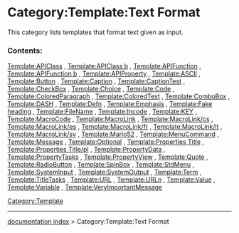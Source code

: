 # Category:Template:Text Format
This category lists templates that format text given as input.

### Contents:

[Template:APIClass](Template:APIClass.md) , [Template:APIClass b](Template:APIClass_b.md) , [Template:APIFunction](Template:APIFunction.md) , [Template:APIFunction b](Template:APIFunction_b.md) , [Template:APIProperty](Template:APIProperty.md) , [Template:ASCII](Template:ASCII.md) , [Template:Button](Template:Button.md) , [Template:Caption](Template:Caption.md) , [Template:CaptionTest](Template:CaptionTest.md) , [Template:CheckBox](Template:CheckBox.md) , [Template:Choice](Template:Choice.md) , [Template:Code](Template:Code.md) , [Template:ColoredParagraph](Template:ColoredParagraph.md) , [Template:ColoredText](Template:ColoredText.md) , [Template:ComboBox](Template:ComboBox.md) , [Template:DASH](Template:DASH.md) , [Template:Defn](Template:Defn.md) , [Template:Emphasis](Template:Emphasis.md) , [Template:Fake heading](Template:Fake_heading.md) , [Template:FileName](Template:FileName.md) , [Template:Incode](Template:Incode.md) , [Template:KEY](Template:KEY.md) , [Template:MacroCode](Template:MacroCode.md) , [Template:MacroLink](Template:MacroLink.md) , [Template:MacroLink/cs](Template:MacroLink/cs.md) , [Template:MacroLink/es](Template:MacroLink/es.md) , [Template:MacroLink/fr](Template:MacroLink/fr.md) , [Template:MacroLink/it](Template:MacroLink/it.md) , [Template:MacroLink/sv](Template:MacroLink/sv.md) , [Template:Mario52](Template:Mario52.md) , [Template:MenuCommand](Template:MenuCommand.md) , [Template:Message](Template:Message.md) , [Template:Optional](Template:Optional.md) , [Template:Properties Title](Template:Properties_Title.md) , [Template:Properties Title/pl](Template:Properties_Title/pl.md) , [Template:PropertyData](Template:PropertyData.md) , [Template:PropertyTasks](Template:PropertyTasks.md) , [Template:PropertyView](Template:PropertyView.md) , [Template:Quote](Template:Quote.md) , [Template:RadioButton](Template:RadioButton.md) , [Template:SpinBox](Template:SpinBox.md) , [Template:StdMenu](Template:StdMenu.md) , [Template:SystemInput](Template:SystemInput.md) , [Template:SystemOutput](Template:SystemOutput.md) , [Template:Term](Template:Term.md) , [Template:TitleTasks](Template:TitleTasks.md) , [Template:URL](Template:URL.md) , [Template:URLn](Template:URLn.md) , [Template:Value](Template:Value.md) , [Template:Variable](Template:Variable.md) , [Template:VeryImportantMessage](Template:VeryImportantMessage.md)

[Category:Template](Category:Template.md)

---
[documentation index](../README.md) > Category:Template:Text Format

